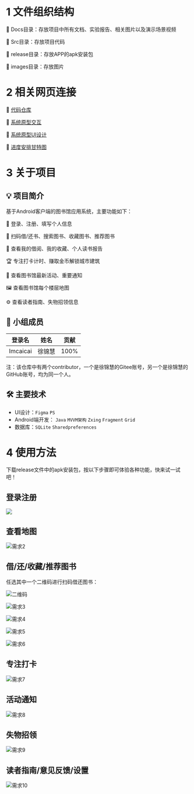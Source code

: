 #  1 文件组织结构
📌 Docs目录：存放项目中所有文档、实验报告、相关图片以及演示场景视频

📌 Src目录：存放项目代码

📌 release目录：存放APP的apk安装包

📌 images目录：存放图片

# 2 相关网页连接
🔗 [代码仓库](https://gitee.com/imcaicai/library)

🔗 [系统原型交互](https://www.figma.com/proto/CGypQMhJVQD08ZIIsiDeGe/%E5%9B%BE%E4%B9%A6%E9%A6%86%E7%B3%BB%E7%BB%9F?node-id=11%3A902&scaling=scale-down&starting-point-node-id=41%3A1813)

🔗 [系统原型UI设计](https://www.figma.com/file/CGypQMhJVQD08ZIIsiDeGe/%E5%9B%BE%E4%B9%A6%E9%A6%86%E7%B3%BB%E7%BB%9F?node-id=0%3A1)

🔗 [进度安排甘特图](https://gantt.mindsup.cn/share/V9TE66cKp)

# 3 关于项目
## 💡 项目简介
基于Android客户端的图书馆应用系统，主要功能如下：

🔑 登录、注册、填写个人信息
 
📖 扫码借/还书、搜索图书、收藏图书、推荐图书

📜 查看我的借阅、我的收藏、个人读书报告

🏆 专注打卡计时、赚取金币解锁城市建筑

📢 查看图书馆最新活动、重要通知

🖼 查看图书馆每个楼层地图

⚙ 查看读者指南、失物招领信息

## 👩 小组成员
| 登录名   | 姓名   | 贡献 |
| -------- | ------ | ---- |
| Imcaicai | 徐锦慧 | 100% |

注：该仓库中有两个contributor，一个是徐锦慧的Gitee账号，另一个是徐锦慧的GitHub账号，均为同一个人。

## 🛠 主要技术
- UI设计：`Figma`  `PS`
- Android端开发： `Java`  `MVVM架构`  `Zxing`  `Fragment`  `Grid`
- 数据库：`SQLite`  `Sharedpreferences`

# 4 使用方法

下载release文件中的apk安装包，按以下步骤即可体验各种功能，快来试一试吧！

## 登录注册

![](./images/需求1.png)



## 查看地图

![需求2](./images/需求2.png)



## 借/还/收藏/推荐图书

任选其中一个二维码进行扫码借还图书：

![二维码](./images/二维码.png)

![需求3](./images/需求3.png)

![需求4](./images/需求4.png)

![需求5](./images/需求5.png)

![需求6](./images/需求6.png)



## 专注打卡

![需求7](./images/需求7.png)



## 活动通知

![需求8](./images/需求8.png)



## 失物招领

![需求9](./images/需求9.png)



## 读者指南/意见反馈/设置

![需求10](./images/需求10.png)

